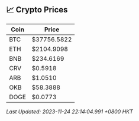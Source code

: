 ## 📈 Crypto Prices

| Coin | Price |
| ---- | ----- |
| BTC | $37756.5822 |
| ETH | $2104.9098 |
| BNB | $234.6169 |
| CRV | $0.5918 |
| ARB | $1.0510 |
| OKB | $58.3888 |
| DOGE | $0.0773 |

_Last Updated: 2023-11-24 22:14:04.991 +0800 HKT_